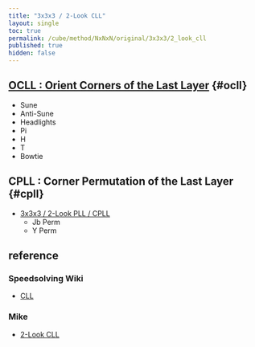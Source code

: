 ```yaml
---
title: "3x3x3 / 2-Look CLL"
layout: single
toc: true
permalink: /cube/method/NxNxN/original/3x3x3/2_look_cll
published: true
hidden: false
---
```


<head>
  <base target="_blank">
</head>



## [OCLL : Orient Corners of the Last Layer](/cube/method/NxNxN/original/3x3x3/2_look_cll/ocll) {#ocll}

- Sune
- Anti-Sune
- Headlights
- Pi
- H
- T
- Bowtie



## CPLL : Corner Permutation of the Last Layer {#cpll}

- [3x3x3 / 2-Look PLL / CPLL](/cube/method/NxNxN/original/3x3x3/2_look_pll/cpll)
  - Jb Perm
  - Y Perm



## reference

### Speedsolving Wiki

- [CLL](https://www.speedsolving.com/wiki/index.php/CLL_algorithms_(3x3x3))

### Mike

- [2-Look CLL](https://logiqx.github.io/cubing-algs/html/2lcll.html)
